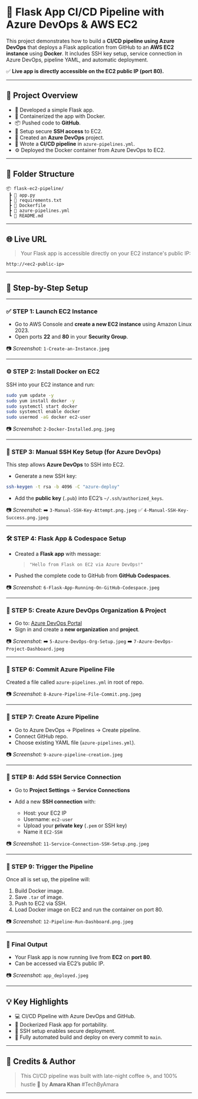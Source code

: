 

# 🚀 Flask App CI/CD Pipeline with Azure DevOps & AWS EC2

This project demonstrates how to build a **CI/CD pipeline using Azure DevOps** that deploys a Flask application from GitHub to an **AWS EC2 instance** using **Docker**. It includes SSH key setup, service connection in Azure DevOps, pipeline YAML, and automatic deployment.

✅ **Live app is directly accessible on the EC2 public IP (port 80).**

---

## 🧠 Project Overview

* 🐍 Developed a simple Flask app.
* 🐳 Containerized the app with Docker.
* 📦 Pushed code to **GitHub**.
* 🔑 Setup secure **SSH access** to EC2.
* 📘 Created an **Azure DevOps** project.
* 🔁 Wrote a **CI/CD pipeline** in `azure-pipelines.yml`.
* ⚙️ Deployed the Docker container from Azure DevOps to EC2.

---

## 📁 Folder Structure

```
📦 flask-ec2-pipeline/
 ┣ 📄 app.py
 ┣ 📄 requirements.txt
 ┣ 📄 Dockerfile
 ┣ 📄 azure-pipelines.yml
 ┗ 📄 README.md
```

---

## 🌐 Live URL

> Your Flask app is accessible directly on your EC2 instance's public IP:

```
http://<ec2-public-ip>
```

---

## 📝 Step-by-Step Setup

---

### ✅ STEP 1: Launch EC2 Instance

* Go to AWS Console and **create a new EC2 instance** using Amazon Linux 2023.
* Open ports **22** and **80** in your **Security Group**.

📷 *Screenshot:* `1-Create-an-Instance.jpeg`

---

### ⚙️ STEP 2: Install Docker on EC2

SSH into your EC2 instance and run:

```bash
sudo yum update -y
sudo yum install docker -y
sudo systemctl start docker
sudo systemctl enable docker
sudo usermod -aG docker ec2-user
```

📷 *Screenshot:* `2-Docker-Installed.png.jpeg`

---

### 🔐 STEP 3: Manual SSH Key Setup (for Azure DevOps)

This step allows **Azure DevOps** to SSH into EC2.

* Generate a new SSH key:

```bash
ssh-keygen -t rsa -b 4096 -C "azure-deploy"
```

* Add the **public key** (`.pub`) into EC2’s `~/.ssh/authorized_keys`.

📷 *Screenshot:*
➡️ `3-Manual-SSH-Key-Attempt.png.jpeg`
✅ `4-Manual-SSH-Key-Success.png.jpeg`

---

### 🛠️ STEP 4: Flask App & Codespace Setup

* Created a **Flask app** with message:

  > `"Hello from Flask on EC2 via Azure DevOps!"`
* Pushed the complete code to GitHub from **GitHub Codespaces**.

📷 *Screenshot:* `6-Flask-App-Running-On-GitHub-Codespace.jpeg`

---

### 🧪 STEP 5: Create Azure DevOps Organization & Project

* Go to: [Azure DevOps Portal](https://dev.azure.com/)
* Sign in and create a **new organization** and **project**.

📷 *Screenshot:*
➡️ `5-Azure-DevOps-Org-Setup.jpeg`
➡️ `7-Azure-DevOps-Project-Dashboard.jpeg`

---

### 🔧 STEP 6: Commit Azure Pipeline File

Created a file called `azure-pipelines.yml` in root of repo.

📷 *Screenshot:* `8-Azure-Pipeline-File-Commit.png.jpeg`

---

### 📌 STEP 7: Create Azure Pipeline

* Go to Azure DevOps → Pipelines → Create pipeline.
* Connect GitHub repo.
* Choose existing YAML file (`azure-pipelines.yml`).

📷 *Screenshot:* `9-azure-pipeline-creation.jpeg`

---

### 🔐 STEP 8: Add SSH Service Connection

* Go to **Project Settings** → **Service Connections**
* Add a new **SSH connection** with:

  * Host: your EC2 IP
  * Username: `ec2-user`
  * Upload your **private key** (`.pem` or SSH key)
  * Name it `EC2-SSH`

📷 *Screenshot:* `11-Service-Connection-SSH-Setup.png.jpeg`

---

### 🧪 STEP 9: Trigger the Pipeline

Once all is set up, the pipeline will:

1. Build Docker image.
2. Save `.tar` of image.
3. Push to EC2 via SSH.
4. Load Docker image on EC2 and run the container on port 80.

📷 *Screenshot:* `12-Pipeline-Run-Dashboard.png.jpeg`

---

### 🚀 Final Output

* Your Flask app is now running live from **EC2** on **port 80**.
* Can be accessed via EC2’s public IP.

📷 *Screenshot:* `app_deployed.jpeg`

---

## 💡 Key Highlights

* 💻 CI/CD Pipeline with Azure DevOps and GitHub.
* 🐳 Dockerized Flask app for portability.
* 🔐 SSH setup enables secure deployment.
* 🚀 Fully automated build and deploy on every commit to `main`.

---

## 🧠 Credits & Author

> This CI/CD pipeline was built with late-night coffee ☕, and 100% hustle 💪 by **Amara Khan**
> \#TechByAmara

---



